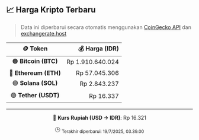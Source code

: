 

<!-- HARGA_KRIPTO -->
## 📈 Harga Kripto Terbaru

> Data ini diperbarui secara otomatis menggunakan [CoinGecko API](https://www.coingecko.com/) dan [exchangerate.host](https://exchangerate.host/)

<div align="center">

| 🪙 Token | 💰 Harga (IDR) |
|:------:|---------------:|
| 🟠 **Bitcoin (BTC)**   | Rp 1.910.640.024 |
| 🔵 **Ethereum (ETH)**  | Rp 57.045.306 |
| 🟣 **Solana (SOL)**    | Rp 2.843.237 |
| 🟢 **Tether (USDT)**   | Rp 16.337 |

---

💱 **Kurs Rupiah (USD → IDR)**: Rp 16.321

🕒 <sub>Terakhir diperbarui: 19/7/2025, 03.39.00</sub>

</div>
<!-- /HARGA_KRIPTO -->